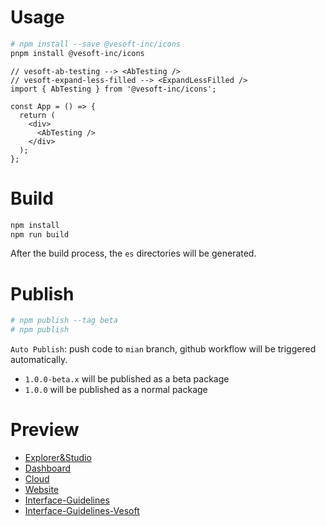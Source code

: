 # Usage
```bash
# npm install --save @vesoft-inc/icons
pnpm install @vesoft-inc/icons
```

```tsx
// vesoft-ab-testing --> <AbTesting />
// vesoft-expand-less-filled --> <ExpandLessFilled />
import { AbTesting } from '@vesoft-inc/icons';

const App = () => {
  return (
    <div>
      <AbTesting />
    </div>
  );
};
```

# Build
```bash
npm install
npm run build
```

After the build process, the `es` directories will be generated.

# Publish
```bash
# npm publish --tag beta
# npm publish
```
`Auto Publish`: push code to `mian` branch, github workflow will be triggered automatically.
- `1.0.0-beta.x` will be published as a beta package
- `1.0.0` will be published as a normal package

# Preview
- [Explorer&Studio](https://nb-cloud.github.io/nebula-graph-icon/src/NebulaGraph-Explorer/demo.html)
- [Dashboard](https://nb-cloud.github.io/nebula-graph-icon/src/NebulaGraph-Dashboard/demo.html)
- [Cloud](https://nb-cloud.github.io/nebula-graph-icon/src/NebulaGraph-Cloud/demo.html)
- [Website](https://nb-cloud.github.io/nebula-graph-icon/src/NebulaGraph-Website/demo.html)
- [Interface-Guidelines](https://nb-cloud.github.io/nebula-graph-icon/src/NebulaGraph-Interface-Guidelines/demo.html)
- [Interface-Guidelines-Vesoft](https://nb-cloud.github.io/nebula-graph-icon/src/NebulaGraph-Interface-Guidelines-Vesoft/demo.html)
